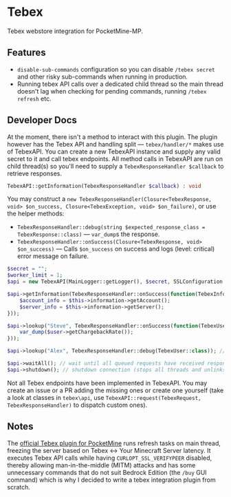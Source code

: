 # Tebex
Tebex webstore integration for PocketMine-MP.

## Features
- `disable-sub-commands` configuration so you can disable `/tebex secret` and other risky sub-commands when running in production.
- Running tebex API calls over a dedicated child thread so the main thread doesn't lag when checking for pending commands, running `/tebex refresh` etc.

## Developer Docs
At the moment, there isn't a method to interact with this plugin. The plugin however has the Tebex API and handling split — `tebex/handler/*` makes use of TebexAPI.
You can create a new TebexAPI instance and supply any valid secret to it and call tebex endpoints. All method calls in TebexAPI are run on child thread(s) so you'll need to supply
a `TebexResponseHandler $callback` to retrieve responses.
```php
TebexAPI::getInformation(TebexResponseHandler $callback) : void
```
You may construct a `new TebexResponseHandler(Closure<TebexResponse, void> $on_success, Closure<TebexException, void> $on_failure)`, or use the helper methods:
- `TebexResponseHandler::debug(string $expected_response_class = TebexResponse::class)` — `var_dump`s the response.
- `TebexResponseHandler::onSuccess(Closure<TebexResponse, void> $on_success)` — Calls `$on_success` on success and logs (level: critical) error message on failure.
```php
$secret = "";
$worker_limit = 1;
$api = new TebexAPI(MainLogger::getLogger(), $secret, SSLConfiguration::recommended(), $worker_limit);

$api->getInformation(TebexResponseHandler::onSuccess(function(TebexInformation $information) : void{
	$account_info = $this->information->getAccount();
	$server_info = $this->information->getServer();
}));

$api->lookup("Steve", TebexResponseHandler::onSuccess(function(TebexUser $user) : void{
	var_dump($user->getChargebackRate());
}));

$api->lookup("Alex", TebexResponseHandler::debug(TebexUser::class)); // var_dump()s the TebexUser on success

$api->waitAll(); // wait until all queued requests have received responses
$api->shutdown(); // shutdown connection (stops all threads and unlinks temp SSL files)
```
Not all Tebex endpoints have been implemented in TebexAPI. You may create an issue or a PR adding the missing ones or create one yourself (take a look at classes in `tebex\api`, use `TebexAPI::request(TebexRequest, TebexResponseHandler)` to dispatch custom ones).

## Notes
The [official Tebex plugin for PocketMine](https://github.com/tebexio/BuycraftPM) runs refresh tasks on main thread, freezing the server based on Tebex <-> Your Minecraft Server
latency. It executes Tebex API calls while having `CURLOPT_SSL_VERIFYPEER` disabled, thereby allowing man-in-the-middle (MITM) attacks and has some unnecessary commands that
do not suit Bedrock Edition (the `/buy` GUI command) which is why I decided to write a tebex integration plugin from scratch.
